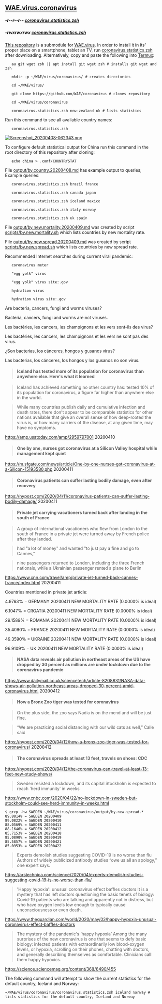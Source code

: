 <link rel="prerender" href="https://github.com/WAE/coronavirus">

## [WAE.virus.coronavirus](https://github.com/WAE/coronavirus)

##### -r--r--r-- [coronavirus.statistics.zsh](https://raw.githubusercontent.com/WAE/coronavirus/master/coronavirus.statistics.zsh)
##### -rwxrwxrwx [coronavirus.statistics.zsh](https://wae.github.io/coronavirus/coronavirus.statistics.zsh)

[This repository](https://github.com/WAE/coronavirus) is a submodule for [WAE.virus](https://github.com/WAE/virus).  In order to install it in its' proper place on a smartphone, tablet an TV, run [coronavirus.statistics.zsh](https://raw.githubusercontent.com/WAE/coronavirus/master/coronavirus.statistics.zsh) after downloading.  Alternatively, copy and paste the following into [Termux](https://github.com/termux):

```
   au git wget zsh || apt install git wget zsh # installs git wget and zsh

   mkdir -p ~/WAE/virus/coronavirus/ # creates directories

   cd ~/WAE/virus/

   git clone https://github.com/WAE/coronavirus # clones repository

   cd ~/WAE/virus/coronavirus

   coronavirus.statistics.zsh new-zealand uk # lists statistics
```
Run this command to see all available country names:
```
   coronavirus.statistics.zsh
```
[![Screenshot_20200408-062343.png](https://github.com/WAE/coronavirus/raw/master/docs/images/Screenshot_20200408-062343.png)](https://github.com/WAE/coronavirus/raw/master/docs/images/Screenshot_20200408-062343.png)

To configure default statistical output for China run this command in the root directory of this repository after cloning:
```
   echo china > .conf/COUNTRYSTAT
```
File [output/by.country.20200408.md](https://raw.githubusercontent.com/WAE/coronavirus/master/output/by.country.20200408.md) has example output to queries;  Example queries:
```
   coronavirus.statistics.zsh brazil france

   coronavirus.statistics.zsh canada japan

   coronavirus.statistics.zsh iceland mexico

   coronavirus.statistics.zsh italy norway

   coronavirus.statistics.zsh uk spain
```
File [output/by.new.mortality.20200409.md](https://raw.githubusercontent.com/WAE/coronavirus/master/output/by.new.mortality.20200409.md) was created by script [scripts/by.new.mortality.sh](https://raw.githubusercontent.com/WAE/coronavirus/master/scripts/by.new.mortality.sh) which lists countries by new mortality rate.

File [output/by.new.spread.20200409.md](https://raw.githubusercontent.com/WAE/coronavirus/master/output/by.new.spread.20200409.md) was created by script [scripts/by.new.spread.sh](https://raw.githubusercontent.com/WAE/coronavirus/master/scripts/by.new.spread.sh) which lists countries by new spread rate.

Recommended Internet searches during current viral pandemic:
```
   coronavirus meter

   "egg yolk" virus

   "egg yolk" virus site:.gov

   hydration virus

   hydration virus site:.gov
```
Are bacteria, cancers, fungi and worms viruses?

Bacteria, cancers, fungi and worms are not viruses.


Les bactéries, les cancers, les champignons et les vers sont-ils des virus?

Les bactéries, les cancers, les champignons et les vers ne sont pas des virus.


¿Son bacterias, los cánceres, hongos y gusanos virus?

Las bacterias, los cánceres, los hongos y los gusanos no son virus.

> #### Iceland has tested more of its population for coronavirus than anywhere else. Here's what it learned

> Iceland has achieved something no other country has: tested 10% of its population for coronavirus, a figure far higher than anywhere else in the world. 

> While many countries publish daily and cumulative infection and death rates, there don't appear to be comparable statistics for other nations available that give an overall sense of how deep-rooted the virus is, or how many carriers of the disease, at any given time, may have no symptoms. 

https://amp.usatoday.com/amp/2959797001 20200410

> #### One by one, nurses got coronavirus at a Silicon Valley hospital while management kept quiet

https://m.sfgate.com/news/article/One-by-one-nurses-got-coronavirus-at-a-Silicon-15193580.php 20200411

> #### Coronavirus patients can suffer lasting bodily damage, even after recovery

https://nypost.com/2020/04/11/coronavirus-patients-can-suffer-lasting-bodily-damage/ 20200411


> #### Private jet carrying vacationers turned back after landing in the south of France

> A group of international vacationers who flew from London to the south of France in a private jet were turned away by French police after they landed.

> had "a lot of money" and wanted "to just pay a fine and go to Cannes,"

> nine passengers returned to London, including the three French nationals, while a Ukrainian passenger rented a plane to Berlin

https://www.cnn.com/travel/amp/private-jet-turned-back-cannes-france/index.html 20200411 

Countries mentioned in private jet article:

4.9763% = GERMANY 20200411 NEW MORTALITY RATE (0.0000% is ideal)

6.1047% = CROATIA 20200411 NEW MORTALITY RATE (0.0000% is ideal)

29.1589% = ROMANIA 20200411 NEW MORTALITY RATE (0.0000% is ideal)

35.4080% = FRANCE 20200411 NEW MORTALITY RATE (0.0000% is ideal)

49.3590% = UKRAINE 20200411 NEW MORTALITY RATE (0.0000% is ideal)
	
96.9109% = UK 20200411 NEW MORTALITY RATE (0.0000% is ideal)

> #### NASA data reveals air pollution in northeast areas of the US have dropped by 30 percent as millions are under lockdown due to the coronavirus pandemic

https://www.dailymail.co.uk/sciencetech/article-8208831/NASA-data-shows-air-pollution-northeast-areas-dropped-30-percent-amid-coronavirus.html 20200412

> #### How a Bronx Zoo tiger was tested for coronavirus

> On the plus side, the zoo says Nadia is on the mend and will be just fine.

> “We are practicing social distancing with our wild cats as well,” Calle said

https://nypost.com/2020/04/12/how-a-bronx-zoo-tiger-was-tested-for-coronavirus/ 20200412

> #### The coronavirus spreads at least 13 feet, travels on shoes: CDC

https://nypost.com/2020/04/12/the-coronavirus-can-travel-at-least-13-feet-new-study-shows/

> Sweden resisted a lockdown, and its capital Stockholm is expected to reach 'herd immunity' in weeks

https://www.cnbc.com/2020/04/22/no-lockdown-in-sweden-but-stockholm-could-see-herd-immunity-in-weeks.html

```
$ grep -hw SWEDEN ~/WAE/virus/coronavirus/output/by.new.spread.*
89.8814% = SWEDEN 20200409
89.0822% = SWEDEN 20200410
88.0569% = SWEDEN 20200411
88.1646% = SWEDEN 20200412
85.7153% = SWEDEN 20200418
85.0890% = SWEDEN 20200419
85.5857% = SWEDEN 20200421
85.0953% = SWEDEN 20200422
```

> Experts demolish studies suggesting COVID-19 is no worse than flu
> Authors of widely publicized antibody studies “owe us all an apology,” one expert says.

https://arstechnica.com/science/2020/04/experts-demolish-studies-suggesting-covid-19-is-no-worse-than-flu/

> 'Happy hypoxia': unusual coronavirus effect baffles doctors
> It is a mystery that has left doctors questioning the basic tenets of biology: Covid-19 patients who are talking and apparently not in distress, but who have oxygen levels low enough to typically cause unconsciousness or even death.

https://www.theguardian.com/world/2020/may/03/happy-hypoxia-unusual-coronavirus-effect-baffles-doctors

> The mystery of the pandemic's ‘happy hypoxia’
> Among the many surprises of the new coronavirus is one that seems to defy basic biology: infected patients with extraordinarily low blood-oxygen levels, or hypoxia, scrolling on their phones, chatting with doctors, and generally describing themselves as comfortable. Clinicians call them happy hypoxics.

https://science.sciencemag.org/content/368/6490/455



The following command will attempt to show the current statistics for the default country, Iceland and Norway: 	
```
~/WAE/virus/coronavirus/coronavirus.statistics.zsh iceland norway # lists statistics for the default country, Iceland and Norway 
```
<!--coronavirus README.md EOF-->
